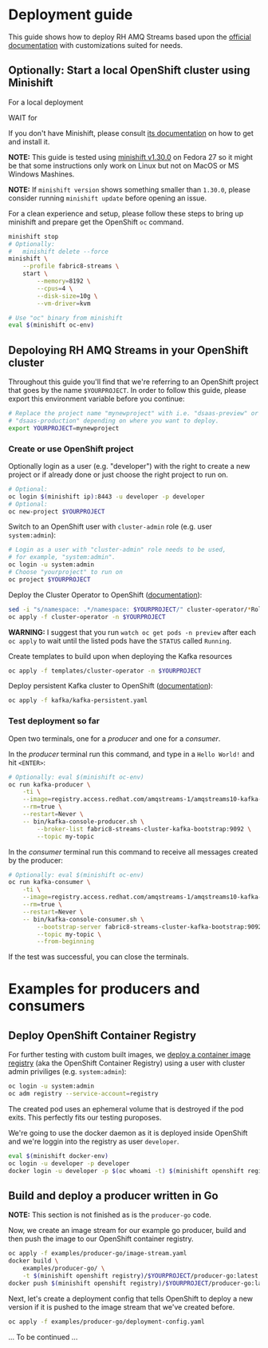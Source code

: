 # Deployment guide

This guide shows how to deploy RH AMQ Streams based upon the [official
documentation](https://access.redhat.com/documentation/en-us/red_hat_amq/7.2/html/using_amq_streams_on_openshift_container_platform/getting-started-str#downloads-str) with customizations suited for needs.

## Optionally: Start a local OpenShift cluster using Minishift

For a local deployment 

WAIT for 

If you don't have Minishift, please consult [its documentation](https://docs.okd.io/latest/minishift/getting-started/preparing-to-install.html) on how to get and install it.

**NOTE:**
This guide is tested using [minishift v1.30.0](https://github.com/minishift/minishift/releases/tag/v1.30.0) on Fedora 27 so it might be that some instructions only work on Linux but not on MacOS or MS Windows Mashines.

**NOTE:**
If `minishift version` shows something smaller than `1.30.0`, please
consider running `minishift update` before opening an issue.

For a clean experience and setup, please follow these steps to bring up
minishift and prepare get the OpenShift `oc` command.

```bash
minishift stop
# Optionally:
#   minishift delete --force
minishift \
    --profile fabric8-streams \
    start \
        --memory=8192 \
        --cpus=4 \
        --disk-size=10g \
        --vm-driver=kvm

# Use "oc" binary from minishift
eval $(minishift oc-env)
```

## Depoloying RH AMQ Streams in your OpenShift cluster

Throughout this guide you'll find that we're referring to an OpenShift project
that goes by the name `$YOURPROJECT`. In order to follow this guide, please
export this environment variable before you continue:

```bash
# Replace the project name "mynewproject" with i.e. "dsaas-preview" or
# "dsaas-production" depending on where you want to deploy.
export YOURPROJECT=mynewproject
```

### Create or use OpenShift project

Optionally login as a user (e.g. "developer") with the right to create a new
project or if already done or just choose the right project to run on.

```bash
# Optional:
oc login $(minishift ip):8443 -u developer -p developer
# Optional:
oc new-project $YOURPROJECT
```

Switch to an OpenShift user with `cluster-admin` role (e.g. user
`system:admin`):

```bash
# Login as a user with "cluster-admin" role needs to be used,
# for example, "system:admin".
oc login -u system:admin
# Choose "yourproject" to run on
oc project $YOURPROJECT
```

Deploy the Cluster Operator to OpenShift ([documentation](https://access.redhat.com/documentation/en-us/red_hat_amq/7.2/html/using_amq_streams_on_openshift_container_platform/getting-started-str#deploying-cluster-operator-openshift-str)):

```bash
sed -i "s/namespace: .*/namespace: $YOURPROJECT/" cluster-operator/*RoleBinding*.yaml
oc apply -f cluster-operator -n $YOURPROJECT
```

**WARNING:** I suggest that you run `watch oc get pods -n preview` after each
`oc apply` to wait until the listed pods have the `STATUS` called `Running`.

Create templates to build upon when deploying the Kafka resources

```bash
oc apply -f templates/cluster-operator -n $YOURPROJECT
```

Deploy persistent Kafka cluster to OpenShift ([documentation](https://access.redhat.com/documentation/en-us/red_hat_amq/7.2/html/using_amq_streams_on_openshift_container_platform/getting-started-str#deploying-kafka-cluster-openshift-str)):

```bash
oc apply -f kafka/kafka-persistent.yaml
```

### Test deployment so far

Open two terminals, one for a *producer* and one for a *consumer*.

In the *producer* terminal run this command, and type in a `Hello World!` and hit `<ENTER>`:

```bash
# Optionally: eval $(minishift oc-env)
oc run kafka-producer \
    -ti \
    --image=registry.access.redhat.com/amqstreams-1/amqstreams10-kafka-openshift:1.0.0 \
    --rm=true \
    --restart=Never \
    -- bin/kafka-console-producer.sh \
        --broker-list fabric8-streams-cluster-kafka-bootstrap:9092 \
        --topic my-topic
```

In the *consumer* terminal run this command to receive all messages created by the producer:

```bash
# Optionally: eval $(minishift oc-env)
oc run kafka-consumer \
    -ti \
    --image=registry.access.redhat.com/amqstreams-1/amqstreams10-kafka-openshift:1.0.0 \
    --rm=true \
    --restart=Never \
    -- bin/kafka-console-consumer.sh \
        --bootstrap-server fabric8-streams-cluster-kafka-bootstrap:9092 \
        --topic my-topic \
        --from-beginning
```

If the test was successful, you can close the terminals. 

# Examples for producers and consumers

## Deploy OpenShift Container Registry

For further testing with custom built images, we [deploy a container image registry](https://docs.openshift.com/container-platform/3.11/install_config/registry/deploy_registry_existing_clusters.html) (aka the OpenShift Container Registry) using a user with cluster admin priviliges (e.g. `system:admin`):

```bash
oc login -u system:admin
oc adm registry --service-account=registry
```

The created pod uses an ephemeral volume that is destroyed if the pod exits. This perfectly fits our testing puroposes.

We're going to use the docker daemon as it is deployed inside OpenShift and we're loggin into the registry as user `developer`.

```bash
eval $(minishift docker-env)
oc login -u developer -p developer
docker login -u developer -p $(oc whoami -t) $(minishift openshift registry)
```

## Build and deploy a producer written in Go

**NOTE:** This section is not finished as is the `producer-go` code.

Now, we create an image stream for our example go producer, build and then push the image to our OpenShift container registry.

```bash
oc apply -f examples/producer-go/image-stream.yaml
docker build \
    examples/producer-go/ \
    -t $(minishift openshift registry)/$YOURPROJECT/producer-go:latest
docker push $(minishift openshift registry)/$YOURPROJECT/producer-go:latest
```

Next, let's create a deployment config that tells OpenShift to deploy a new version if it is pushed to the image stream that we've created before.

```bash
oc apply -f examples/producer-go/deployment-config.yaml
```






... To be continued ...
